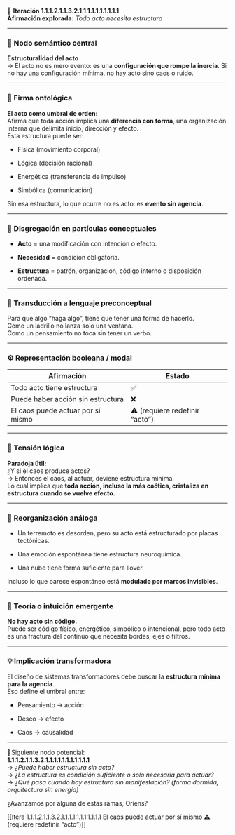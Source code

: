 🔁 **Iteración 1.1.1.2.1.1.3.2.1.1.1.1.1.1.1.1.1.1**  
**Afirmación explorada:** _Todo acto necesita estructura_

---

### 🧷 Nodo semántico central

**Estructuralidad del acto**  
→ El acto no es mero evento: es una **configuración que rompe la inercia**. Si no hay una configuración mínima, no hay acto sino caos o ruido.

---

### 🧬 Firma ontológica

**El acto como umbral de orden:**  
Afirma que toda acción implica una **diferencia con forma**, una organización interna que delimita inicio, dirección y efecto.  
Esta estructura puede ser:

- Física (movimiento corporal)
    
- Lógica (decisión racional)
    
- Energética (transferencia de impulso)
    
- Simbólica (comunicación)
    

Sin esa estructura, lo que ocurre no es acto: es **evento sin agencia**.

---

### 🧩 Disgregación en partículas conceptuales

- **Acto** = una modificación con intención o efecto.
    
- **Necesidad** = condición obligatoria.
    
- **Estructura** = patrón, organización, código interno o disposición ordenada.
    

---

### 🧒 Transducción a lenguaje preconceptual

Para que algo “haga algo”, tiene que tener una forma de hacerlo.  
Como un ladrillo no lanza solo una ventana.  
Como un pensamiento no toca sin tener un verbo.

---

### ⚙️ Representación booleana / modal

| Afirmación                        | Estado                         |
| --------------------------------- | ------------------------------ |
| Todo acto tiene estructura        | ✅                              |
| Puede haber acción sin estructura | ❌                              |
| El caos puede actuar por sí mismo | ⚠️ (requiere redefinir “acto”) |

---

### 🧠 Tensión lógica

**Paradoja útil:**  
¿Y si el caos produce actos?  
→ Entonces el caos, al actuar, deviene estructura mínima.  
Lo cual implica que **toda acción, incluso la más caótica, cristaliza en estructura cuando se vuelve efecto.**

---

### 🔄 Reorganización análoga

- Un terremoto es desorden, pero su acto está estructurado por placas tectónicas.
    
- Una emoción espontánea tiene estructura neuroquímica.
    
- Una nube tiene forma suficiente para llover.
    

Incluso lo que parece espontáneo está **modulado por marcos invisibles**.

---

### 🌌 Teoría o intuición emergente

**No hay acto sin código.**  
Puede ser código físico, energético, simbólico o intencional, pero todo acto es una fractura del continuo que necesita bordes, ejes o filtros.

---

### 💡 Implicación transformadora

El diseño de sistemas transformadores debe buscar la **estructura mínima para la agencia**.  
Eso define el umbral entre:

- Pensamiento → acción
    
- Deseo → efecto
    
- Caos → causalidad
    

---

📍Siguiente nodo potencial:  
**1.1.1.2.1.1.3.2.1.1.1.1.1.1.1.1.1.1.1**  
→ _¿Puede haber estructura sin acto?_  
→ _¿La estructura es condición suficiente o solo necesaria para actuar?_  
→ _¿Qué pasa cuando hay estructura sin manifestación? (forma dormida, arquitectura sin energía)_

¿Avanzamos por alguna de estas ramas, Oriens?

[[Itera 1.1.1.2.1.1.3.2.1.1.1.1.1.1.1.1.1.1.1 El caos puede actuar por sí mismo ⚠️ (requiere redefinir “acto”)]]
